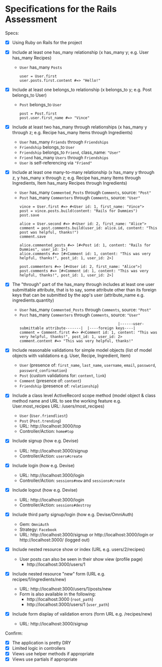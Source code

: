 # Specifications for the Rails Assessment

Specs:
- [x] Using Ruby on Rails for the project
- [x] Include at least one has_many relationship (x has_many y; e.g. User has_many Recipes)
  * `User` has_many `Posts`
    ```
    user = User.first
    user.posts.first.content #=> "Hello!"
    ```

- [x] Include at least one belongs_to relationship (x belongs_to y; e.g. Post belongs_to User)
  * `Post` belongs_to `User`
    ```
    post = Post.first
    post.user.first_name #=> "Vince"
    ```

- [x] Include at least two has_many through relationships (x has_many y through z; e.g. Recipe has_many Items through Ingredients)
  * `User` has_many `Friends` through `Friendships`
  * `Friendship` belongs_to `User`
  * `Friendship` belongs_to `Friend`, class_name: `"User"`
  * `Friend` has_many `Users` through `Friendships`
  * `User` is self-referencing via `"Friend"`

- [x] Include at least one many-to-many relationship (x has_many y through z, y has_many x through z; e.g. Recipe has_many Items through Ingredients, Item has_many Recipes through Ingredients)
  * `User` has_many `Commented_Posts` through `Comments`, source: `"Post"`
  * `Post` has_many `Commenters` through `Comments`, source: `"User"`  
    ```
    vince = User.first #=> #<User id: 1, first_name: "Vince">
    post = vince.posts.build(content: "Rails for Dummies")
    post.save

    alice = User.second #=> #<User id: 2, first_name: "Alice">
    comment = post.comments.build(user_id: alice.id, content: "This post was helpful, thanks!")    
    comment.save

    alice.commented_posts #=> [#<Post id: 1, content: "Rails for Dummies", user_id: 1>]
    alice.comments #=> [#<Comment id: 1, content: "This was very helpful, thanks!", post_id: 1, user_id: 2>]

    post.commenters #=> [#<User id: 2, first_name: "Alice">]
    post.comments #=> [#<Comment id: 1, content: "This was very helpful, thanks!", post_id: 1, user_id: 2>]
    ```  

- [x] The "through" part of the has_many through includes at least one user submittable attribute, that is to say, some attribute other than its foreign keys that can be submitted by the app's user (attribute_name e.g. ingredients.quantity)
  * `User` has_many `Commented_Posts` through `Comments`, source: `"Post"`
  * `Post` has_many `Commenters` through `Comments`, source: `"User"`
    ```
                                                 |------user-submittable attribute-------|  |----foreign keys----|
    comment = Comment.first #=> #<Comment id: 1, content: "This was very helpful, thanks!", post_id: 1, user_id: 2>
    comment.content #=> "This was very helpful, thanks!"
    ```

- [x] Include reasonable validations for simple model objects (list of model objects with validations e.g. User, Recipe, Ingredient, Item)
  * `User` (presence of: `first_name`, `last_name`, `username`, `email`, `password`, `password_confirmation`)
  * `Post` (custom validations for: `content`, `link`)
  * `Comment` (presence of: `content`)
  * `Friendship` (presence of: `relationship`)
  
- [x] Include a class level ActiveRecord scope method (model object & class method name and URL to see the working feature e.g. User.most_recipes URL: /users/most_recipes)
  * `User` (`User.friendliest`)
  * `Post` (`Post.trending`)
  * URL: http://localhost:3000/top
  * Controller/Action: `home#top`
  
- [x] Include signup (how e.g. Devise)
  * URL: http://localhost:3000/signup
  * Controller/Action: `users#create`
  
- [x] Include login (how e.g. Devise)
  * URL: http://localhost:3000/login
  * Controller/Action: `sessions#new` and `sessions#create`
  
- [x] Include logout (how e.g. Devise)
  * URL: http://localhost:3000/login
  * Controller/Action: `sessions#destroy`
  
- [x] Include third party signup/login (how e.g. Devise/OmniAuth)
  * Gem: `OmniAuth`
  * Strategy: `Facebook`
  * URL: http://localhost:3000/signup or http://localhost:3000/login or http://localhost:3000/ (logged out)
  
- [x] Include nested resource show or index (URL e.g. users/2/recipes)
  * User posts can also be seen in their show view (profile page)
    * http://localhost:3000/users/1

- [x] Include nested resource "new" form (URL e.g. recipes/1/ingredients/new)
  * URL: http://localhost:3000/users/1/posts/new
  * Form is also available in the following:
    * http://localhost:3000 (`root_path`)
    * http://localhost:3000/users/1 (`user_path`)
  
- [x] Include form display of validation errors (form URL e.g. /recipes/new)
  * URL: http://localhost:3000/signup

Confirm:
- [x] The application is pretty DRY
- [x] Limited logic in controllers
- [x] Views use helper methods if appropriate
- [x] Views use partials if appropriate
